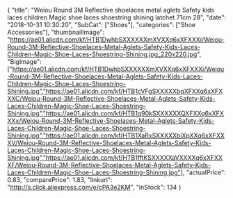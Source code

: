{
	"title": "Weiou Round 3M Reflective shoelaces metal aglets Safety kids laces children Magic shoe laces shoestring shining latchet 71cm 28",
	"date": "2018-10-31 10:30:20",
	"SubCat": ["Shoes"],
	"categories": ["Shoe Accessories"],
	"thumbnailImage": "https://ae01.alicdn.com/kf/HTB1DwhbSXXXXXXmXVXXq6xXFXXXi/Weiou-Round-3M-Reflective-Shoelaces-Metal-Aglets-Safety-Kids-Laces-Children-Magic-Shoe-Laces-Shoestring-Shining.jpg_220x220.jpg",
	"BigImage": ["https://ae01.alicdn.com/kf/HTB1DwhbSXXXXXXmXVXXq6xXFXXXi/Weiou-Round-3M-Reflective-Shoelaces-Metal-Aglets-Safety-Kids-Laces-Children-Magic-Shoe-Laces-Shoestring-Shining.jpg","https://ae01.alicdn.com/kf/HTB1cVFgSXXXXXbqXFXXq6xXFXXXC/Weiou-Round-3M-Reflective-Shoelaces-Metal-Aglets-Safety-Kids-Laces-Children-Magic-Shoe-Laces-Shoestring-Shining.jpg","https://ae01.alicdn.com/kf/HTB1q90kSXXXXXXQXFXXq6xXFXXXx/Weiou-Round-3M-Reflective-Shoelaces-Metal-Aglets-Safety-Kids-Laces-Children-Magic-Shoe-Laces-Shoestring-Shining.jpg","https://ae01.alicdn.com/kf/HTB1XaRxSXXXXXbiXpXXq6xXFXXXV/Weiou-Round-3M-Reflective-Shoelaces-Metal-Aglets-Safety-Kids-Laces-Children-Magic-Shoe-Laces-Shoestring-Shining.jpg","https://ae01.alicdn.com/kf/HTB1fftKSXXXXXaVXXXXq6xXFXXXF/Weiou-Round-3M-Reflective-Shoelaces-Metal-Aglets-Safety-Kids-Laces-Children-Magic-Shoe-Laces-Shoestring-Shining.jpg"],
	"actualPrice": 0.83,
	"comparePrice": 1.83,
	"linkurl": "http://s.click.aliexpress.com/e/cPA3e2KM",
	"inStock": 134
}
